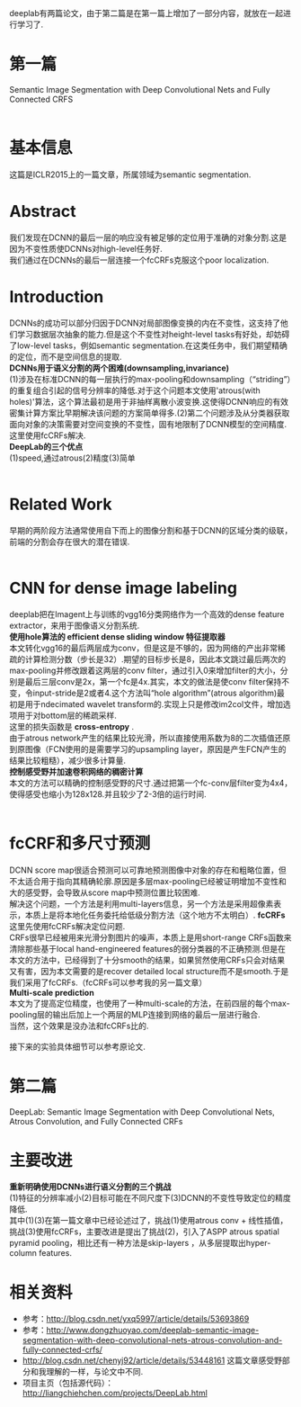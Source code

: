 deeplab有两篇论文，由于第二篇是在第一篇上增加了一部分内容，就放在一起进行学习了.
<br/>
# 第一篇  
Semantic Image Segmentation with Deep Convolutional Nets and Fully Connected CRFS  
<br/>
# 基本信息
这篇是ICLR2015上的一篇文章，所属领域为semantic segmentation.
<br/>
# Abstract
我们发现在DCNN的最后一层的响应没有被足够的定位用于准确的对象分割.这是因为不变性质使DCNNs对high-level任务好.   
我们通过在DCNNs的最后一层连接一个fcCRFs克服这个poor localization.  

# Introduction
DCNNs的成功可以部分归因于DCNN对局部图像变换的内在不变性，这支持了他们学习数据层次抽象的能力.但是这个不变性对height-level tasks有好处，却妨碍了low-level tasks，例如semantic segmentation.在这类任务中，我们期望精确的定位，而不是空间信息的提取.  
**DCNNs用于语义分割的两个困难(downsampling,invariance)**  
(1)涉及在标准DCNN的每一层执行的max-pooling和downsampling（“striding”）的重复组合引起的信号分辨率的降低.对于这个问题本文使用'atrous(with holes)'算法，这个算法最初是用于非抽样离散小波变换.这使得DCNN响应的有效密集计算方案比早期解决该问题的方案简单得多.(2)第二个问题涉及从分类器获取面向对象的决策需要对空间变换的不变性，固有地限制了DCNN模型的空间精度.这里使用fcCRFs解决.  
**DeepLab的三个优点**  
(1)speed,通过atrous(2)精度(3)简单  
<br/>
# Related Work
早期的两阶段方法通常使用自下而上的图像分割和基于DCNN的区域分类的级联，前端的分割会存在很大的潜在错误.  
<br/>
# CNN for dense image labeling
deeplab把在Imagent上与训练的vgg16分类网络作为一个高效的dense feature extractor，来用于图像语义分割系统.  
**使用hole算法的 efficient dense sliding window 特征提取器**  
本文转化vgg16的最后两层成为conv，但是这是不够的，因为网络的产出非常稀疏的计算检测分数（步长是32）.期望的目标步长是8，因此本文跳过最后两次的max-pooling并修改跟着这两层的conv filter，通过引入0来增加filter的大小，分别是最后三层conv是2x，第一个fc是4x.其实，本文的做法是使conv filter保持不变，令input-stride是2或者4.这个方法叫“hole algorithm”(atrous algorithm)最初是用于ndecimated wavelet transform的.实现上只是修改im2col文件，增加选项用于对bottom层的稀疏采样.  
这里的损失函数是 **cross-entropy** .  
由于atrous network产生的结果比较光滑，所以直接使用系数为8的二次插值还原到原图像（FCN使用的是需要学习的upsampling layer，原因是产生FCN产生的结果比较粗糙），减少很多计算量.  
**控制感受野并加速卷积网络的稠密计算**  
本文的方法可以精确的控制感受野的尺寸.通过把第一个fc-conv层filter变为4x4，使得感受也缩小为128x128.并且较少了2-3倍的运行时间.  
<br/>
# fcCRF和多尺寸预测
DCNN score map很适合预测可以可靠地预测图像中对象的存在和粗略位置，但不太适合用于指向其精确轮廓.原因是多层max-pooling已经被证明增加不变性和大的感受野，会导致从score map中预测位置比较困难.  
解决这个问题，一个方法是利用multi-layers信息，另一个方法是采用超像素表示，本质上是将本地化任务委托给低级分割方法（这个地方不太明白）.
**fcCRFs**  
这里先使用fcCRFs解决定位问题.  
CRFs很早已经被用来光滑分割图片的噪声，本质上是用short-range CRFs函数来清除那些基于local hand-engineered features的弱分类器的不正确预测.但是在本文的方法中，已经得到了十分smooth的结果，如果贸然使用CRFs只会对结果又有害，因为本文需要的是recover detailed local structure而不是smooth.于是我们采用了fcCRFs.（fcCRFs可以参考我的另一篇文章）  
**Multi-scale prediction**  
本文为了提高定位精度，也使用了一种multi-scale的方法，在前四层的每个max-pooling层的输出后加上一个两层的MLP连接到网络的最后一层进行融合.  
当然，这个效果是没办法和fcCRFs比的.  
<br/>
接下来的实验具体细节可以参考原论文.  

# 第二篇
DeepLab: Semantic Image Segmentation with Deep Convolutional Nets, Atrous Convolution, and Fully Connected CRFs

# 主要改进  
**重新明确使用DCNNs进行语义分割的三个挑战**  
(1)特征的分辨率减小(2)目标可能在不同尺度下(3)DCNN的不变性导致定位的精度降低.  
其中(1)(3)在第一篇文章中已经论述过了，挑战(1)使用atrous conv + 线性插值，挑战(3)使用fcCRFs，主要改进是提出了挑战(2)，引入了ASPP atrous spatial pyramid pooling，相比还有一种方法是skip-layers ，从多层提取出hyper-column features.

# 相关资料
* 参考：http://blog.csdn.net/yxq5997/article/details/53693869
* 参考：http://www.dongzhuoyao.com/deeplab-semantic-image-segmentation-with-deep-convolutional-nets-atrous-convolution-and-fully-connected-crfs/
* http://blog.csdn.net/chenyj92/article/details/53448161 这篇文章感受野部分和我理解的一样，与论文中不同.
* 项目主页（包括源代码）：http://liangchiehchen.com/projects/DeepLab.html
